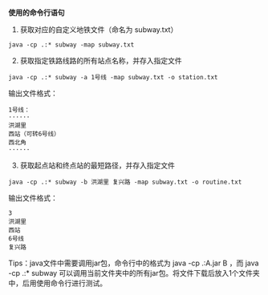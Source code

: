**使用的命令行语句**

1. 获取对应的自定义地铁文件（命名为 subway.txt）

```
java -cp .:* subway -map subway.txt
```

2. 获取指定铁路线路的所有站点名称，并存入指定文件

```
java -cp .:* subway -a 1号线 -map subway.txt -o station.txt
```

输出文件格式：

```
1号线：
······
洪湖里
西站（可转6号线）
西北角
······
```

3. 获取起点站和终点站的最短路径，并存入指定文件

```
java -cp .:* subway -b 洪湖里 复兴路 -map subway.txt -o routine.txt
```

输出文件格式：

```
3        
洪湖里
西站
6号线
复兴路
```



Tips：java文件中需要调用jar包，命令行中的格式为 java -cp .:A.jar B ，而 java -cp .:* subway 可以调用当前文件夹中的所有jar包。将文件下载后放入1个文件夹中，后用使用命令行进行测试。